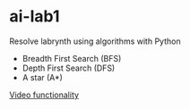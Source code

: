 # ai-lab1
Resolve labrynth using algorithms with Python
 - Breadth First Search (BFS)
 - Depth First Search (DFS)
 - A star (A*)

[Video functionality](https://www.youtube.com/watch?v=cs6cUA1pcd4)
